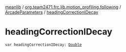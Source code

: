 [meanlib](../../index.md) / [org.team2471.frc.lib.motion_profiling.following](../index.md) / [ArcadeParameters](index.md) / [headingCorrectionIDecay](./heading-correction-i-decay.md)

# headingCorrectionIDecay

`var headingCorrectionIDecay: `[`Double`](https://kotlinlang.org/api/latest/jvm/stdlib/kotlin/-double/index.html)